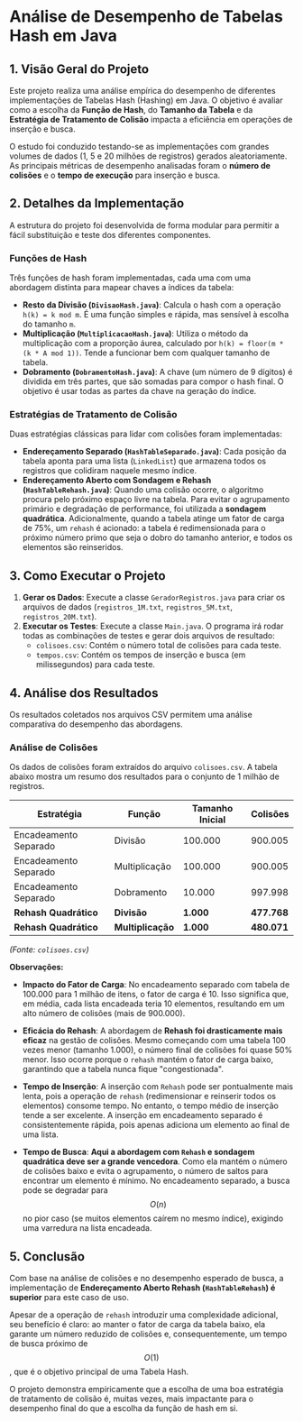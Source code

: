 # Análise de Desempenho de Tabelas Hash em Java

## 1. Visão Geral do Projeto

Este projeto realiza uma análise empírica do desempenho de diferentes implementações de Tabelas Hash (Hashing) em Java. O objetivo é avaliar como a escolha da **Função de Hash**, do **Tamanho da Tabela** e da **Estratégia de Tratamento de Colisão** impacta a eficiência em operações de inserção e busca.

O estudo foi conduzido testando-se as implementações com grandes volumes de dados (1, 5 e 20 milhões de registros) gerados aleatoriamente. As principais métricas de desempenho analisadas foram o **número de colisões** e o **tempo de execução** para inserção e busca.

## 2. Detalhes da Implementação

A estrutura do projeto foi desenvolvida de forma modular para permitir a fácil substituição e teste dos diferentes componentes.

### Funções de Hash

Três funções de hash foram implementadas, cada uma com uma abordagem distinta para mapear chaves a índices da tabela:

* **Resto da Divisão (`DivisaoHash.java`)**: Calcula o hash com a operação `h(k) = k mod m`. É uma função simples e rápida, mas sensível à escolha do tamanho `m`.
* **Multiplicação (`MultiplicacaoHash.java`)**: Utiliza o método da multiplicação com a proporção áurea, calculado por `h(k) = floor(m * (k * A mod 1))`. Tende a funcionar bem com qualquer tamanho de tabela.
* **Dobramento (`DobramentoHash.java`)**: A chave (um número de 9 dígitos) é dividida em três partes, que são somadas para compor o hash final. O objetivo é usar todas as partes da chave na geração do índice.

### Estratégias de Tratamento de Colisão

Duas estratégias clássicas para lidar com colisões foram implementadas:

* **Endereçamento Separado (`HashTableSeparado.java`)**: Cada posição da tabela aponta para uma lista (`LinkedList`) que armazena todos os registros que colidiram naquele mesmo índice.
* **Endereçamento Aberto com Sondagem e Rehash (`HashTableRehash.java`)**: Quando uma colisão ocorre, o algoritmo procura pelo próximo espaço livre na tabela. Para evitar o agrupamento primário e degradação de performance, foi utilizada a **sondagem quadrática**. Adicionalmente, quando a tabela atinge um fator de carga de 75%, um `rehash` é acionado: a tabela é redimensionada para o próximo número primo que seja o dobro do tamanho anterior, e todos os elementos são reinseridos.

## 3. Como Executar o Projeto

1.  **Gerar os Dados**: Execute a classe `GeradorRegistros.java` para criar os arquivos de dados (`registros_1M.txt`, `registros_5M.txt`, `registros_20M.txt`).
2.  **Executar os Testes**: Execute a classe `Main.java`. O programa irá rodar todas as combinações de testes e gerar dois arquivos de resultado:
    * `colisoes.csv`: Contém o número total de colisões para cada teste.
    * `tempos.csv`: Contém os tempos de inserção e busca (em milissegundos) para cada teste.

## 4. Análise dos Resultados

Os resultados coletados nos arquivos CSV permitem uma análise comparativa do desempenho das abordagens.

### Análise de Colisões

Os dados de colisões foram extraídos do arquivo `colisoes.csv`. A tabela abaixo mostra um resumo dos resultados para o conjunto de 1 milhão de registros.

| Estratégia            | Função          | Tamanho Inicial | Colisões     |
| --------------------- | --------------- | --------------- | :----------- |
| Encadeamento Separado | Divisão         | 100.000         | 900.005      |
| Encadeamento Separado | Multiplicação   | 100.000         | 900.005      |
| Encadeamento Separado | Dobramento      | 10.000          | 997.998      |
| **Rehash Quadrático** | **Divisão** | **1.000** | **477.768** |
| **Rehash Quadrático** | **Multiplicação** | **1.000** | **480.071** |

*(Fonte: `colisoes.csv`)*

**Observações:**

* **Impacto do Fator de Carga**: No encadeamento separado com tabela de 100.000 para 1 milhão de itens, o fator de carga é 10. Isso significa que, em média, cada lista encadeada teria 10 elementos, resultando em um alto número de colisões (mais de 900.000).
* **Eficácia do Rehash**: A abordagem de **Rehash foi drasticamente mais eficaz** na gestão de colisões. Mesmo começando com uma tabela 100 vezes menor (tamanho 1.000), o número final de colisões foi quase 50% menor. Isso ocorre porque o `rehash` mantém o fator de carga baixo, garantindo que a tabela nunca fique "congestionada".


* **Tempo de Inserção**: A inserção com `Rehash` pode ser pontualmente mais lenta, pois a operação de `rehash` (redimensionar e reinserir todos os elementos) consome tempo. No entanto, o tempo médio de inserção tende a ser excelente. A inserção em encadeamento separado é consistentemente rápida, pois apenas adiciona um elemento ao final de uma lista.
* **Tempo de Busca**: **Aqui a abordagem com `Rehash` e sondagem quadrática deve ser a grande vencedora**. Como ela mantém o número de colisões baixo e evita o agrupamento, o número de saltos para encontrar um elemento é mínimo. No encadeamento separado, a busca pode se degradar para $$O(n)$$ no pior caso (se muitos elementos caírem no mesmo índice), exigindo uma varredura na lista encadeada.

## 5. Conclusão

Com base na análise de colisões e no desempenho esperado de busca, a implementação de **Endereçamento Aberto Rehash (`HashTableRehash`) é superior** para este caso de uso.

Apesar de a operação de `rehash` introduzir uma complexidade adicional, seu benefício é claro: ao manter o fator de carga da tabela baixo, ela garante um número reduzido de colisões e, consequentemente, um tempo de busca próximo de $$O(1)$$, que é o objetivo principal de uma Tabela Hash.

O projeto demonstra empiricamente que a escolha de uma boa estratégia de tratamento de colisão é, muitas vezes, mais impactante para o desempenho final do que a escolha da função de hash em si.
